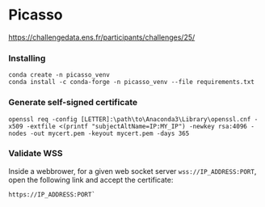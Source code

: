 # Picasso

https://challengedata.ens.fr/participants/challenges/25/

### Installing

```
conda create -n picasso_venv
conda install -c conda-forge -n picasso_venv --file requirements.txt
```

### Generate self-signed certificate

```
openssl req -config [LETTER]:\path\to\Anaconda3\Library\openssl.cnf -x509 -extfile <(printf "subjectAltName=IP:MY_IP") -newkey rsa:4096 -nodes -out mycert.pem -keyout mycert.pem -days 365
```

### Validate WSS

Inside a webbrower, for a given web socket server `wss://IP_ADDRESS:PORT`, open the following link and accept the
certificate:
```
https://IP_ADDRESS:PORT`
```
